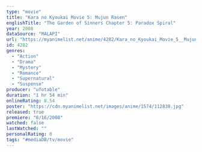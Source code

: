 ```yaml
---
type: "movie"
title: "Kara no Kyoukai Movie 5: Mujun Rasen"
englishTitle: "The Garden of Sinners Chapter 5: Paradox Spiral"
year: 2008
dataSource: "MALAPI"
url: "https://myanimelist.net/anime/4282/Kara_no_Kyoukai_Movie_5__Mujun_Rasen"
id: 4282
genres: 
  - "Action"
  - "Drama"
  - "Mystery"
  - "Romance"
  - "Supernatural"
  - "Suspense"
producer: "ufotable"
duration: "1 hr 54 min"
onlineRating: 8.54
poster: "https://cdn.myanimelist.net/images/anime/1574/112838.jpg"
released: true
premiere: "8/16/2008"
watched: false
lastWatched: ""
personalRating: 0
tags: "#mediaDB/tv/movie"
---
```

